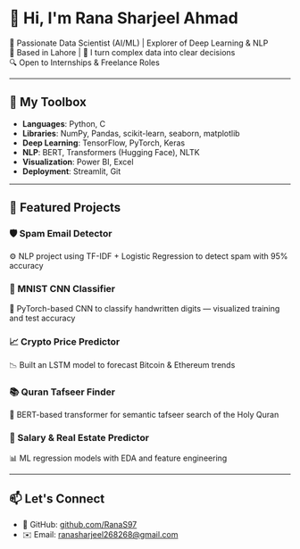 # 👋 Hi, I'm Rana Sharjeel Ahmad

🎯 Passionate Data Scientist (AI/ML) | Explorer of Deep Learning & NLP  
📍 Based in Lahore | 🚀 I turn complex data into clear decisions  
🔍 Open to Internships & Freelance Roles

---

## 🧠 My Toolbox
- **Languages**: Python, C
- **Libraries**: NumPy, Pandas, scikit-learn, seaborn, matplotlib
- **Deep Learning**: TensorFlow, PyTorch, Keras
- **NLP**: BERT, Transformers (Hugging Face), NLTK
- **Visualization**: Power BI, Excel
- **Deployment**: Streamlit, Git

---

## 🔬 Featured Projects

### 🛡 Spam Email Detector
⚙️ NLP project using TF-IDF + Logistic Regression to detect spam with 95% accuracy

### 🧠 MNIST CNN Classifier
🧮 PyTorch-based CNN to classify handwritten digits — visualized training and test accuracy

### 📈 Crypto Price Predictor
📉 Built an LSTM model to forecast Bitcoin & Ethereum trends

### 📚 Quran Tafseer Finder
🔎 BERT-based transformer for semantic tafseer search of the Holy Quran

### 🏡 Salary & Real Estate Predictor
📊 ML regression models with EDA and feature engineering

---

## 📫 Let's Connect
- 💼 GitHub: [github.com/RanaS97](https://github.com/RanaS97)
- ✉️ Email: ranasharjeel268268@gmail.com
